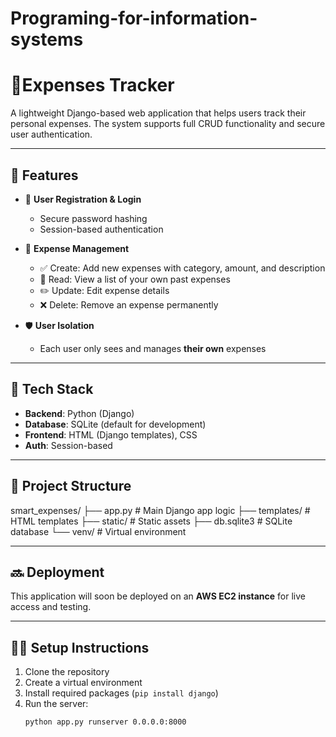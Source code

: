 # Programing-for-information-systems
# 💸Expenses Tracker

A lightweight Django-based web application that helps users track their personal expenses. The system supports full CRUD functionality and secure user authentication.

---

## 🚀 Features

- 👤 **User Registration & Login**
  - Secure password hashing
  - Session-based authentication

- 🧾 **Expense Management**
  - ✅ Create: Add new expenses with category, amount, and description
  - 📄 Read: View a list of your own past expenses
  - ✏️ Update: Edit expense details
  - ❌ Delete: Remove an expense permanently

- 🛡️ **User Isolation**
  - Each user only sees and manages **their own** expenses

---

## 📂 Tech Stack

- **Backend**: Python (Django)
- **Database**: SQLite (default for development)
- **Frontend**: HTML (Django templates), CSS
- **Auth**: Session-based

---

## 📌 Project Structure

smart_expenses/ ├── app.py # Main Django app logic ├── templates/ # HTML templates ├── static/ # Static assets ├── db.sqlite3 # SQLite database └── venv/ # Virtual environment


---

## 🔜 Deployment

This application will soon be deployed on an **AWS EC2 instance** for live access and testing.

---

## 🧑‍💻 Setup Instructions

1. Clone the repository
2. Create a virtual environment
3. Install required packages (`pip install django`)
4. Run the server:  
   ```bash
   python app.py runserver 0.0.0.0:8000

   
